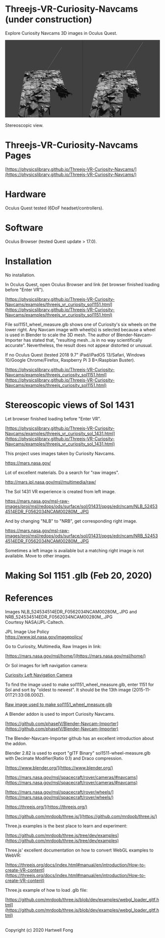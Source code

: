 # Threejs-VR-Curiosity-Navcams (under construction)

Explore Curiosity Navcams 3D images in Oculus Quest.

<img src="images/IMG_5730.jpg" width="640">

Stereoscopic view.<br>

# Threejs-VR-Curiosity-Navcams Pages

[https://physicslibrary.github.io/Threejs-VR-Curiosity-Navcams/](https://physicslibrary.github.io/Threejs-VR-Curiosity-Navcams/)

# Hardware

Oculus Quest tested (6DoF headset/controllers).<br>

# Software

Oculus Browser (tested Quest update > 17.0).

# Installation

No installation.<br>

In Oculus Quest, open Oculus Browser and link (let browser finished loading before "Enter VR").<br>

[https://physicslibrary.github.io/Threejs-VR-Curiosity-Navcams/examples/threejs_vr_curiosity_sol1151.html](https://physicslibrary.github.io/Threejs-VR-Curiosity-Navcams/examples/threejs_vr_curiosity_sol1151.html)

File sol1151_wheel_measure.glb shows one of Curiosity's six wheels on the lower right. Any Navcam image with wheel(s) is selected because a wheel is used in Blender to scale the 3D mesh. The author of Blender-Navcam-Importer has stated that, "resulting mesh...is in no way scientifically accurate". Nevertheless, the result does not appear distorted or unusual.

If no Oculus Quest (tested 2018 9.7" iPad/iPadOS 13/Safari, Windows 10/Google Chrome/Firefox, Raspberry Pi 3 B+/Raspbian Buster).<br>

[https://physicslibrary.github.io/Threejs-VR-Curiosity-Navcams/examples/threejs_curiosity_sol1151.html](https://physicslibrary.github.io/Threejs-VR-Curiosity-Navcams/examples/threejs_curiosity_sol1151.html)

# Stereoscopic views of Sol 1431

Let browser finished loading before "Enter VR".<br>

[https://physicslibrary.github.io/Threejs-VR-Curiosity-Navcams/examples/threejs_vr_curiosity_sol_1431.html](https://physicslibrary.github.io/Threejs-VR-Curiosity-Navcams/examples/threejs_vr_curiosity_sol_1431.html)

This project uses images taken by Curiosity Navcams.<br>

https://mars.nasa.gov/

Lot of excellent materials. Do a search for "raw images".<br>

http://mars.jpl.nasa.gov/msl/multimedia/raw/

The Sol 1431 VR experience is created from left image.<br>

https://mars.nasa.gov/msl-raw-images/proj/msl/redops/ods/surface/sol/01431/opgs/edr/ncam/NLB_524534514EDR_F0562034NCAM00280M_.JPG

And by changing "NLB" to "NRB", get corresponding right image.<br>

https://mars.nasa.gov/msl-raw-images/proj/msl/redops/ods/surface/sol/01431/opgs/edr/ncam/NRB_524534514EDR_F0562034NCAM00280M_.JPG

Sometimes a left image is available but a matching right image is not available. Move to other images.<br>

# Making Sol 1151 .glb (Feb 20, 2020)

# References

Images NLB_524534514EDR_F0562034NCAM00280M_.JPG and NRB_524534514EDR_F0562034NCAM00280M_.JPG<br>
Courtesy NASA/JPL-Caltech.<br>

JPL Image Use Policy<br>
https://www.jpl.nasa.gov/imagepolicy/

Go to Curiosity, Multimedia, Raw Images in link:<br>

[https://mars.nasa.gov/msl/home/](https://mars.nasa.gov/msl/home/)<br>

Or Sol images for left navigation camera:<br>

[Curiosity Left Navigation Camera](https://mars.jpl.nasa.gov/msl/multimedia/raw-images/?order=sol+desc%2Cinstrument_sort+asc%2Csample_type_sort+asc%2C+date_taken+desc&per_page=50&page=0&mission=msl&af=NAV_LEFT_A%7CNAV_LEFT_B%2C%2C%2C)<br>

To find the image used to make sol1151_wheel_measure.glb, enter 1151 for Sol and sort by "oldest to newest". It should be the 13th image (2015-11-01T21:33:08.000Z).<br>

[Raw image used to make sol1151_wheel_measure.glb](https://mars.jpl.nasa.gov/msl-raw-images/proj/msl/redops/ods/surface/sol/01151/opgs/edr/ncam/NLB_499684496EDR_F0501222NCAM00354M_.JPG)<br>

A Blender addon is used to import Curiosity Navcams.<br>

[https://github.com/phaseIV/Blender-Navcam-Importer](https://github.com/phaseIV/Blender-Navcam-Importer)

The Blender-Navcam-Importer github has an excellent introduction about the addon.<br>

Blender 2.82 is used to export "glTF Binary" sol1511-wheel-measure.glb with Decimate Modifier(Ratio 0.1) and Draco compression.<br>

[https://www.blender.org/](https://www.blender.org/)

[https://mars.nasa.gov/msl/spacecraft/rover/cameras/#navcams](https://mars.nasa.gov/msl/spacecraft/rover/cameras/#navcams)

[https://mars.nasa.gov/msl/spacecraft/rover/wheels/](https://mars.nasa.gov/msl/spacecraft/rover/wheels/)

[https://threejs.org/](https://threejs.org/)

[https://github.com/mrdoob/three.js/](https://github.com/mrdoob/three.js/)

Three.js examples is the best place to learn and experiment:<br>

[https://github.com/mrdoob/three.js/tree/dev/examples](https://github.com/mrdoob/three.js/tree/dev/examples)

Three.js' excellent documentation on how to convert WebGL examples to WebVR:<br>

[https://threejs.org/docs/index.html#manual/en/introduction/How-to-create-VR-content](https://threejs.org/docs/index.html#manual/en/introduction/How-to-create-VR-content)

Three.js example of how to load .glb file:<br>

[https://github.com/mrdoob/three.js/blob/dev/examples/webgl_loader_gltf.html](https://github.com/mrdoob/three.js/blob/dev/examples/webgl_loader_gltf.html)

<br>Copyright (c) 2020 Hartwell Fong
